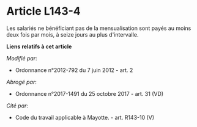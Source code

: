 # Article L143-4

Les salariés ne bénéficiant pas de la mensualisation sont payés au moins deux fois par mois, à seize jours au plus
d'intervalle.

**Liens relatifs à cet article**

_Modifié par_:

  - Ordonnance n°2012-792 du 7 juin 2012 - art. 2

_Abrogé par_:

  - Ordonnance n°2017-1491 du 25 octobre 2017 - art. 31 (VD)

_Cité par_:

  - Code du travail applicable à Mayotte. - art. R143-10 (V)
